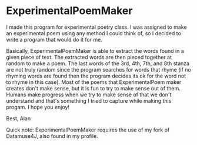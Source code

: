 # ExperimentalPoemMaker

I made this program for experimental poetry class. I was assigned to make an experimental poem using any method I could
think of, so I decided to write a program that would do it for me. 

Basically, ExperimentalPoemMaker is able to extract the words found in a given piece of text. The extracted words are then
pieced together at random to make a poem. The last words of the 3rd, 4th, 7th, and 8th stanza are not truly random since
the program searches for words that rhyme (if no rhyming words are found then the program decides its ok for the word not to 
rhyme in this case). Most of the poems that ExperimentalPoem maker creates don't make sense, but it is fun to try to make
sense out of them. Humans make progress when we try to make sense of that we don't understand and that's something I tried 
to capture while making this progam. I hope you enjoy!

Best,
Alan

Quick note: ExperimentalPoemMaker requires the use of my fork of Datamuse4J, also found in my profile.
